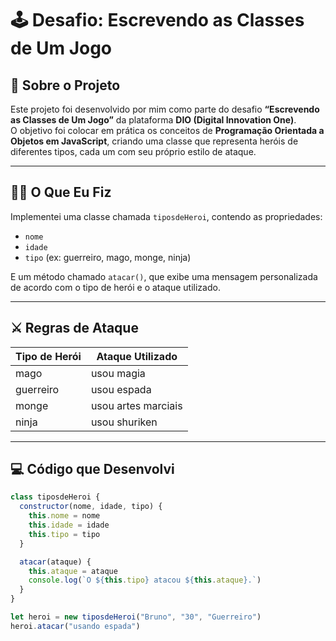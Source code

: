 # 🕹️ Desafio: Escrevendo as Classes de Um Jogo

## 🎯 Sobre o Projeto

Este projeto foi desenvolvido por mim como parte do desafio **“Escrevendo as Classes de Um Jogo”** da plataforma **DIO (Digital Innovation One)**.  
O objetivo foi colocar em prática os conceitos de **Programação Orientada a Objetos em JavaScript**, criando uma classe que representa heróis de diferentes tipos, cada um com seu próprio estilo de ataque.

---

## 🧙‍♂️ O Que Eu Fiz

Implementei uma classe chamada `tiposdeHeroi`, contendo as propriedades:

- `nome`  
- `idade`  
- `tipo` (ex: guerreiro, mago, monge, ninja)

E um método chamado `atacar()`, que exibe uma mensagem personalizada de acordo com o tipo de herói e o ataque utilizado.

---

## ⚔️ Regras de Ataque

| Tipo de Herói | Ataque Utilizado        |
|----------------|--------------------------|
| mago           | usou magia              |
| guerreiro      | usou espada             |
| monge          | usou artes marciais     |
| ninja          | usou shuriken           |

---

## 💻 Código que Desenvolvi

```javascript
class tiposdeHeroi {
  constructor(nome, idade, tipo) {
    this.nome = nome
    this.idade = idade
    this.tipo = tipo
  }

  atacar(ataque) {
    this.ataque = ataque
    console.log(`O ${this.tipo} atacou ${this.ataque}.`)
  }
}

let heroi = new tiposdeHeroi("Bruno", "30", "Guerreiro")
heroi.atacar("usando espada")
